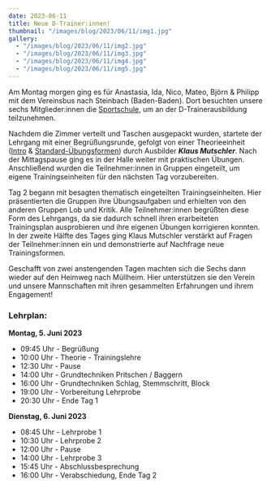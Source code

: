 ```yaml
---
date: 2023-06-11
title: Neue D-Trainer:innen!
thumbnail: "/images/blog/2023/06/11/img1.jpg"
gallery:
  - "/images/blog/2023/06/11/img2.jpg"
  - "/images/blog/2023/06/11/img3.jpg"
  - "/images/blog/2023/06/11/img4.jpg"
  - "/images/blog/2023/06/11/img5.jpg"
---
```


Am Montag morgen ging es für Anastasia, Ida, Nico, Mateo, Björn & Philipp mit dem Vereinsbus nach Steinbach (Baden-Baden). Dort besuchten unsere sechs Mitglieder:innen die [Sportschule](https://www.sportschule-steinbach.de), um an der D-Trainerausbildung teilzunehmen.

Nachdem die Zimmer verteilt und Taschen ausgepackt wurden, startete der Lehrgang mit einer Begrüßungsrunde, gefolgt von einer Theorieeinheit ([Intro](https://www.volleyball-baden.de/uploads/00a87f67-1556-4f1e-963b-9de6d3bcf819/2023+D-Trainer.pdf) & [Standard-Übungsformen](https://www.volleyball-baden.de/uploads/629d7e22-3292-4ac3-95c2-77fecdc56b91/2023+Standard-%25C3%259Cbungsformen.pdf)) durch Ausbilder **_Klaus Mutschler_**. Nach der Mittagspause ging es in der Halle weiter mit praktischen Übungen. Anschließend wurden die Teilnehmer:innen in Gruppen eingeteilt, um eigene Trainingseinheiten für den nächsten Tag vorzubereiten.

Tag 2 begann mit besagten thematisch eingeteilten Trainingseinheiten. Hier präsentierten die Gruppen ihre Übungsaufgaben und erhielten von den anderen Gruppen Lob und Kritik. Alle Teilnehmer:innen begrüßten diese Form des Lehrgangs, da sie dadurch schnell ihren erarbeiteten Trainingsplan ausprobieren und ihre eigenen Übungen korrigieren konnten. In der zweite Hälfte des Tages ging Klaus Mutschler verstärkt auf Fragen der Teilnehmer:innen ein und demonstrierte auf Nachfrage neue Trainingsformen.

Geschafft von zwei anstengenden Tagen machten sich die Sechs dann wieder auf den Heimweg nach Müllheim. Hier unterstützen sie den Verein und unsere Mannschaften mit ihren gesammelten Erfahrungen und ihrem Engagement!

### Lehrplan:

**Montag, 5. Juni 2023**

- 09:45 Uhr - Begrüßung
- 10:00 Uhr - Theorie - Trainingslehre
- 12:30 Uhr - Pause
- 14:00 Uhr - Grundtechniken Pritschen / Baggern
- 16:00 Uhr - Grundtechniken Schlag, Stemmschritt, Block
- 19:00 Uhr - Vorbereitung Lehrprobe
- 20:30 Uhr - Ende Tag 1

**Dienstag, 6. Juni 2023**

- 08:45 Uhr - Lehrprobe 1
- 10:30 Uhr - Lehrprobe 2
- 12:00 Uhr - Pause
- 14:00 Uhr - Lehrprobe 3
- 15:45 Uhr - Abschlussbesprechung
- 16:00 Uhr - Verabschiedung, Ende Tag 2
